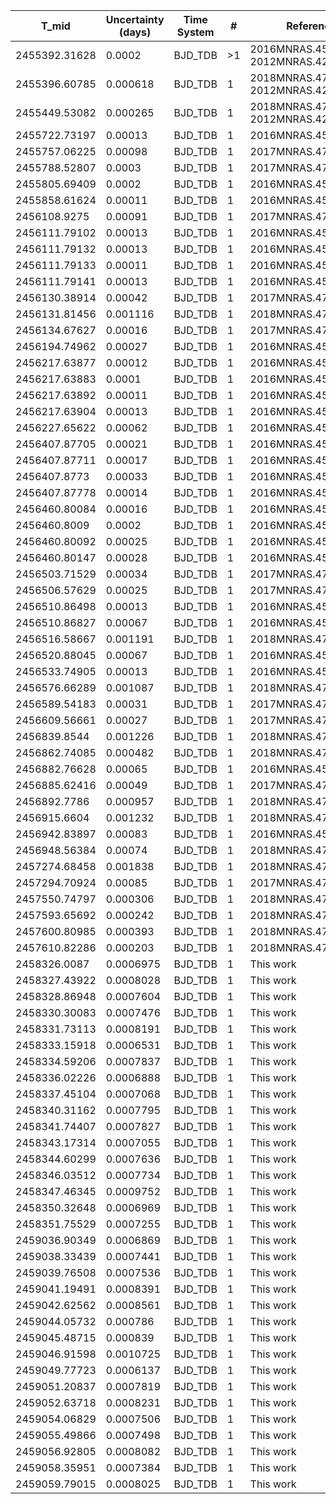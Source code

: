 |T_mid        |Uncertainty (days)|Time System|#  |Reference                             |
|-------------|------------------|-----------|---|--------------------------------------|
|2455392.31628|0.0002            |BJD_TDB    |>1 |2016MNRAS.456..990C; 2012MNRAS.422.1988A|
|2455396.60785|0.000618          |BJD_TDB    |1  |2018MNRAS.473.5126P; 2012MNRAS.422.1988A|
|2455449.53082|0.000265          |BJD_TDB    |1  |2018MNRAS.473.5126P; 2012MNRAS.422.1988A|
|2455722.73197|0.00013           |BJD_TDB    |1  |2016MNRAS.456..990C                   |
|2455757.06225|0.00098           |BJD_TDB    |1  |2017MNRAS.471..650M                   |
|2455788.52807|0.0003            |BJD_TDB    |1  |2017MNRAS.471..650M                   |
|2455805.69409|0.0002            |BJD_TDB    |1  |2016MNRAS.456..990C                   |
|2455858.61624|0.00011           |BJD_TDB    |1  |2016MNRAS.456..990C                   |
|2456108.9275 |0.00091           |BJD_TDB    |1  |2017MNRAS.471..650M                   |
|2456111.79102|0.00013           |BJD_TDB    |1  |2016MNRAS.456..990C                   |
|2456111.79132|0.00013           |BJD_TDB    |1  |2016MNRAS.456..990C                   |
|2456111.79133|0.00011           |BJD_TDB    |1  |2016MNRAS.456..990C                   |
|2456111.79141|0.00013           |BJD_TDB    |1  |2016MNRAS.456..990C                   |
|2456130.38914|0.00042           |BJD_TDB    |1  |2017MNRAS.471..650M                   |
|2456131.81456|0.001116          |BJD_TDB    |1  |2018MNRAS.473.5126P                   |
|2456134.67627|0.00016           |BJD_TDB    |1  |2017MNRAS.471..650M                   |
|2456194.74962|0.00027           |BJD_TDB    |1  |2016MNRAS.456..990C                   |
|2456217.63877|0.00012           |BJD_TDB    |1  |2016MNRAS.456..990C                   |
|2456217.63883|0.0001            |BJD_TDB    |1  |2016MNRAS.456..990C                   |
|2456217.63892|0.00011           |BJD_TDB    |1  |2016MNRAS.456..990C                   |
|2456217.63904|0.00013           |BJD_TDB    |1  |2016MNRAS.456..990C                   |
|2456227.65622|0.00062           |BJD_TDB    |1  |2016MNRAS.456..990C                   |
|2456407.87705|0.00021           |BJD_TDB    |1  |2016MNRAS.456..990C                   |
|2456407.87711|0.00017           |BJD_TDB    |1  |2016MNRAS.456..990C                   |
|2456407.8773 |0.00033           |BJD_TDB    |1  |2016MNRAS.456..990C                   |
|2456407.87778|0.00014           |BJD_TDB    |1  |2016MNRAS.456..990C                   |
|2456460.80084|0.00016           |BJD_TDB    |1  |2016MNRAS.456..990C                   |
|2456460.8009 |0.0002            |BJD_TDB    |1  |2016MNRAS.456..990C                   |
|2456460.80092|0.00025           |BJD_TDB    |1  |2016MNRAS.456..990C                   |
|2456460.80147|0.00028           |BJD_TDB    |1  |2016MNRAS.456..990C                   |
|2456503.71529|0.00034           |BJD_TDB    |1  |2017MNRAS.471..650M                   |
|2456506.57629|0.00025           |BJD_TDB    |1  |2017MNRAS.471..650M                   |
|2456510.86498|0.00013           |BJD_TDB    |1  |2016MNRAS.456..990C                   |
|2456510.86827|0.00067           |BJD_TDB    |1  |2016MNRAS.456..990C                   |
|2456516.58667|0.001191          |BJD_TDB    |1  |2018MNRAS.473.5126P                   |
|2456520.88045|0.00067           |BJD_TDB    |1  |2016MNRAS.456..990C                   |
|2456533.74905|0.00013           |BJD_TDB    |1  |2016MNRAS.456..990C                   |
|2456576.66289|0.001087          |BJD_TDB    |1  |2018MNRAS.473.5126P                   |
|2456589.54183|0.00031           |BJD_TDB    |1  |2017MNRAS.471..650M                   |
|2456609.56661|0.00027           |BJD_TDB    |1  |2017MNRAS.471..650M                   |
|2456839.8544 |0.001226          |BJD_TDB    |1  |2018MNRAS.473.5126P                   |
|2456862.74085|0.000482          |BJD_TDB    |1  |2018MNRAS.473.5126P                   |
|2456882.76628|0.00065           |BJD_TDB    |1  |2016MNRAS.456..990C                   |
|2456885.62416|0.00049           |BJD_TDB    |1  |2017MNRAS.471..650M                   |
|2456892.7786 |0.000957          |BJD_TDB    |1  |2018MNRAS.473.5126P                   |
|2456915.6604 |0.001232          |BJD_TDB    |1  |2018MNRAS.473.5126P                   |
|2456942.83897|0.00083           |BJD_TDB    |1  |2016MNRAS.456..990C                   |
|2456948.56384|0.00074           |BJD_TDB    |1  |2018MNRAS.473.5126P                   |
|2457274.68458|0.001838          |BJD_TDB    |1  |2018MNRAS.473.5126P                   |
|2457294.70924|0.00085           |BJD_TDB    |1  |2017MNRAS.471..650M                   |
|2457550.74797|0.000306          |BJD_TDB    |1  |2018MNRAS.473.5126P                   |
|2457593.65692|0.000242          |BJD_TDB    |1  |2018MNRAS.473.5126P                   |
|2457600.80985|0.000393          |BJD_TDB    |1  |2018MNRAS.473.5126P                   |
|2457610.82286|0.000203          |BJD_TDB    |1  |2018MNRAS.473.5126P                   |
|2458326.0087 |0.0006975         |BJD_TDB    |1  |This work                             |
|2458327.43922|0.0008028         |BJD_TDB    |1  |This work                             |
|2458328.86948|0.0007604         |BJD_TDB    |1  |This work                             |
|2458330.30083|0.0007476         |BJD_TDB    |1  |This work                             |
|2458331.73113|0.0008191         |BJD_TDB    |1  |This work                             |
|2458333.15918|0.0006531         |BJD_TDB    |1  |This work                             |
|2458334.59206|0.0007837         |BJD_TDB    |1  |This work                             |
|2458336.02226|0.0006888         |BJD_TDB    |1  |This work                             |
|2458337.45104|0.0007068         |BJD_TDB    |1  |This work                             |
|2458340.31162|0.0007795         |BJD_TDB    |1  |This work                             |
|2458341.74407|0.0007827         |BJD_TDB    |1  |This work                             |
|2458343.17314|0.0007055         |BJD_TDB    |1  |This work                             |
|2458344.60299|0.0007636         |BJD_TDB    |1  |This work                             |
|2458346.03512|0.0007734         |BJD_TDB    |1  |This work                             |
|2458347.46345|0.0009752         |BJD_TDB    |1  |This work                             |
|2458350.32648|0.0006969         |BJD_TDB    |1  |This work                             |
|2458351.75529|0.0007255         |BJD_TDB    |1  |This work                             |
|2459036.90349|0.0006869         |BJD_TDB    |1  |This work                             |
|2459038.33439|0.0007441         |BJD_TDB    |1  |This work                             |
|2459039.76508|0.0007536         |BJD_TDB    |1  |This work                             |
|2459041.19491|0.0008391         |BJD_TDB    |1  |This work                             |
|2459042.62562|0.0008561         |BJD_TDB    |1  |This work                             |
|2459044.05732|0.000786          |BJD_TDB    |1  |This work                             |
|2459045.48715|0.000839          |BJD_TDB    |1  |This work                             |
|2459046.91598|0.0010725         |BJD_TDB    |1  |This work                             |
|2459049.77723|0.0006137         |BJD_TDB    |1  |This work                             |
|2459051.20837|0.0007819         |BJD_TDB    |1  |This work                             |
|2459052.63718|0.0008231         |BJD_TDB    |1  |This work                             |
|2459054.06829|0.0007506         |BJD_TDB    |1  |This work                             |
|2459055.49866|0.0007498         |BJD_TDB    |1  |This work                             |
|2459056.92805|0.0008082         |BJD_TDB    |1  |This work                             |
|2459058.35951|0.0007384         |BJD_TDB    |1  |This work                             |
|2459059.79015|0.0008025         |BJD_TDB    |1  |This work                             |
